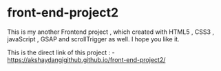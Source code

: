 # front-end-project2

This is my another Frontend project , which created with HTML5 , CSS3 , javaScript , GSAP and scrollTrigger as well.
I hope you like it.

This is the direct link of this project : - https://akshaydangigithub.github.io/front-end-project2/
